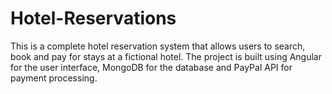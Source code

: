 # Hotel-Reservations
This is a complete hotel reservation system that allows users to search, book and pay for stays at a fictional hotel. The project is built using Angular for the user interface, MongoDB for the database and PayPal API for payment processing.
